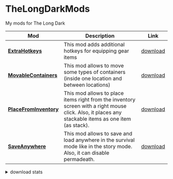 # TheLongDarkMods
My mods for The Long Dark

Mod | Description | Link
-|-|-
| [**ExtraHotkeys**](https://github.com/zorgesho/TheLongDarkMods/tree/master/ExtraHotkeys) | This mod adds additional hotkeys for equipping gear items | [download](https://github.com/zorgesho/TheLongDarkMods/releases/download/EH-v1.0.0/ExtraHotkeys.zip)|
| [**MovableContainers**](https://github.com/zorgesho/TheLongDarkMods/tree/master/MovableContainers) | This mod allows to move some types of containers (inside one location and between locations) | [download](https://github.com/zorgesho/TheLongDarkMods/releases/download/MC-v1.0.0/MovableContainers.zip)|
| [**PlaceFromInventory**](https://github.com/zorgesho/TheLongDarkMods/tree/master/PlaceFromInventory) | This mod allows to place items right from the inventory screen with a right mouse click. Also, it places any stackable items as one item (as stack). | [download](https://github.com/zorgesho/TheLongDarkMods/releases/download/PFI-v1.0.0/PlaceFromInventory.zip)|
| [**SaveAnywhere**](https://github.com/zorgesho/TheLongDarkMods/tree/master/SaveAnywhere) | This mod allows to save and load anywhere in the survival mode like in the story mode. Also, it can disable permadeath. | [download](https://github.com/zorgesho/TheLongDarkMods/releases/download/SA-v1.0.0/SaveAnywhere.zip)|

<details><summary>download stats</summary>

Mod | Downloads
-|-
| [**ExtraHotkeys**](https://github.com/zorgesho/TheLongDarkMods/tree/master/ExtraHotkeys)|[![](https://img.shields.io/github/downloads/zorgesho/TheLongDarkMods/EH-v1.0.0/total.svg)](https://github.com/zorgesho/TheLongDarkMods/releases/tag/EH-v1.0.0)
| [**MovableContainers**](https://github.com/zorgesho/TheLongDarkMods/tree/master/MovableContainers)|[![](https://img.shields.io/github/downloads/zorgesho/TheLongDarkMods/MC-v1.0.0/total.svg)](https://github.com/zorgesho/TheLongDarkMods/releases/tag/MC-v1.0.0)
| [**PlaceFromInventory**](https://github.com/zorgesho/TheLongDarkMods/tree/master/PlaceFromInventory)|[![](https://img.shields.io/github/downloads/zorgesho/TheLongDarkMods/PFI-v1.0.0/total.svg)](https://github.com/zorgesho/TheLongDarkMods/releases/tag/PFI-v1.0.0)
| [**SaveAnywhere**](https://github.com/zorgesho/TheLongDarkMods/tree/master/SaveAnywhere)|[![](https://img.shields.io/github/downloads/zorgesho/TheLongDarkMods/SA-v1.0.0/total.svg)](https://github.com/zorgesho/TheLongDarkMods/releases/tag/SA-v1.0.0)
</details>